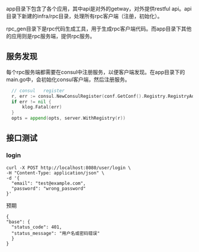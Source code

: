 app目录下包含了各个应用，其中api是对外的getway，对外提供restful api。api目录下新建的infra/rpc目录，处理所有rpc客户端（注册，初始化）。

rpc_gen目录下是rpc代码生成工具，用于生成rpc客户端代码。而app目录下其他的应用则是rpc服务端，提供rpc服务。

## 服务发现
  每个rpc服务端都需要在consul中注册服务，以便客户端发现。在app目录下的main.go中，会初始化consul客户端，然后注册服务。

  ```go
 	// consul	register
	r, err := consul.NewConsulRegister(conf.GetConf().Registry.RegistryAddress[0])
	if err != nil {
		klog.Fatal(err)
	}
	opts = append(opts, server.WithRegistry(r))
``` 

## 接口测试
### login
  ```
  curl -X POST http://localhost:8080/user/login \
  -H "Content-Type: application/json" \
  -d '{
    "email": "test@example.com",
    "password": "wrong_password"
  }'
  ```
预期
  ```
  {
  "base": {
    "status_code": 401,
    "status_message": "用户名或密码错误"
    }
  }
  ```
